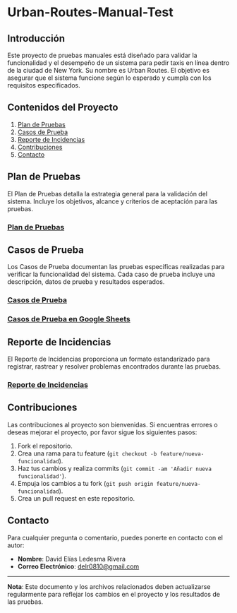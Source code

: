 # Urban-Routes-Manual-Test

## Introducción
Este proyecto de pruebas manuales está diseñado para validar la funcionalidad y el desempeño de un sistema para pedir taxis en línea dentro de la ciudad de New York. Su nombre es Urban Routes. El objetivo es asegurar que el sistema funcione según lo esperado y cumpla con los requisitos especificados.

## Contenidos del Proyecto
1. [Plan de Pruebas](#plan-de-prueba)
2. [Casos de Prueba](#casos-de-prueba)
3. [Reporte de Incidencias](#reporte-de-incidencias)
4. [Contribuciones](#contribuciones)
5. [Contacto](#contacto)

## Plan de Pruebas
El Plan de Pruebas detalla la estrategia general para la validación del sistema. Incluye los objetivos, alcance y criterios de aceptación para las pruebas.

### [Plan de Pruebas](./TestPlan.md)

## Casos de Prueba
Los Casos de Prueba documentan las pruebas específicas realizadas para verificar la funcionalidad del sistema. Cada caso de prueba incluye una descripción, datos de prueba y resultados esperados.

### [Casos de Prueba](./CasosDePrueba.md)
### [Casos de Prueba en Google Sheets](https://docs.google.com/spreadsheets/d/15xFU5RRDqvDir1Zi-TJ2CQpVB_ZR88Py/edit?usp=sharing&ouid=112670958619645052421&rtpof=true&sd=true)

## Reporte de Incidencias
El Reporte de Incidencias proporciona un formato estandarizado para registrar, rastrear y resolver problemas encontrados durante las pruebas.

### [Reporte de Incidencias](https://drive.google.com/file/d/1PFLqAbmcKHRQY1ycKpqpi0jtdtpCNWOv/view?usp=sharing)

## Contribuciones
Las contribuciones al proyecto son bienvenidas. Si encuentras errores o deseas mejorar el proyecto, por favor sigue los siguientes pasos:

1. Fork el repositorio.
2. Crea una rama para tu feature (`git checkout -b feature/nueva-funcionalidad`).
3. Haz tus cambios y realiza commits (`git commit -am 'Añadir nueva funcionalidad'`).
4. Empuja los cambios a tu fork (`git push origin feature/nueva-funcionalidad`).
5. Crea un pull request en este repositorio.

## Contacto
Para cualquier pregunta o comentario, puedes ponerte en contacto con el autor:

- **Nombre**: David Elías Ledesma Rivera
- **Correo Electrónico**: delr0810@gmail.com

---

**Nota**: Este documento y los archivos relacionados deben actualizarse regularmente para reflejar los cambios en el proyecto y los resultados de las pruebas.
